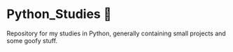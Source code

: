 # Python_Studies 🐍
Repository for my studies in Python, generally containing small projects and some goofy stuff.
